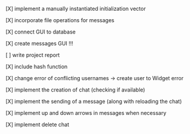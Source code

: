 
[X] implement a manually instantiated initialization vector

[X] incorporate file operations for messages

[X] connect GUI to database

[X] create messages GUI !!!

[ ] write project report

[X] include hash function

[X] change error of conflicting usernames -> create user to Widget error

[X] implement the creation of chat (checking if available)

[X] implement the sending of a message (along with reloading the chat)

[X] implement up and down arrows in messages when necessary

[X] implement delete chat
